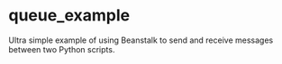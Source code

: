 # queue_example

Ultra simple example of using Beanstalk to send and receive messages between two Python scripts.
